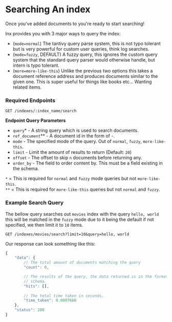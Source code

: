 # Searching An index
Once you've added documents to you're ready to start
searching!

lnx provides you with 3 major ways to query the index:
- (`mode=normal`) The tantivy query parse system, this is not typo tolerant
but is very powerful for custom user queries, think log searches.
- (`mode=fuzzy`, DEFAULT) A fuzzy query, this ignores the custom query 
system that the standard query parser would otherwise handle,
but intern is typo tolerant.
- (`more=more-like-this`) Unlike the previous two options this takes a document
reference address and produces documents similar to the given one.
This is super useful for things like books etc... Wanting related items.

### Required Endpoints
```
GET /indexes/:index_name/search
```

**Endpoint Query Parameters**
- `query`* - A string query which is used to search documents.
- `ref_document`** - A document id in the form of <segment>-<id>.
- `mode` - The specified mode of the query. Out of `normal`, `fuzzy`, `more-like-this`.
- `limit` - Limit the amount of results to return (Default: `20`)
- `offset` - The offset to skip `n` documents before returning any. 
- `order_by` - The field to order content by. This must be a field existing in 
the schema.

`*` = This is required for `normal` and `fuzzy` mode queries but not `more-like-this`.</br>
`**` = This is required for `more-like-this` queries but not `normal` and `fuzzy`.

### Example Search Query
The bellow query searches out `movies` index with the query `hello, world`
this will be matched in the `fuzzy` mode due to it being the default if not
specified, we then limit it to `10` items.
```
GET /indexes/movies/search?limit=10&query=hello, world
```

Our response can look something like this:
```js
{
    "data": {
        // The total amount of documents matching the query
        "count": 0,

        // The results of the query, the data returned is in the format of the
        // schema.
        "hits": [],
    
        // The total time taken in seconds.
        "time_taken": 0.0007666     
    },
    "status": 200
}
```
